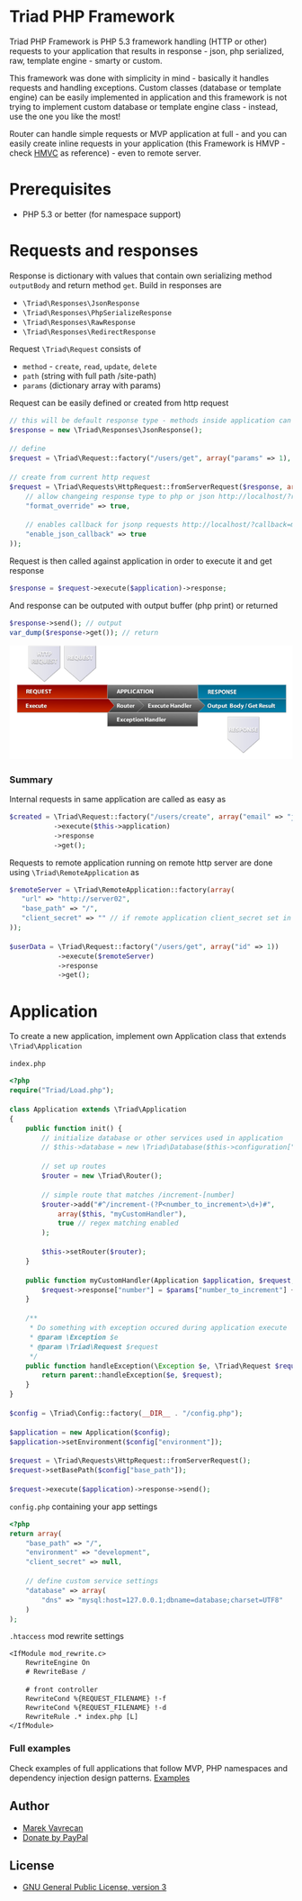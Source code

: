 # Triad PHP Framework

Triad PHP Framework is PHP 5.3 framework handling (HTTP or other) requests to your application that
results in response - json, php serialized, raw, template engine - smarty or custom.

This framework was done with simplicity in mind - basically it handles requests and handling exceptions. 
Custom classes (database or template engine) can be easily implemented in application 
and this framework is not trying to implement custom database or template engine class - 
instead, use the one you like the most! 

Router can handle simple requests or MVP application at full - and you can easily create inline requests 
in your application (this Framework is HMVP - check
[HMVC](http://en.wikipedia.org/wiki/Hierarchical_model%E2%80%93view%E2%80%93controller) as reference) - even
to remote server. 

# Prerequisites
- PHP 5.3 or better (for namespace support)

# Requests and responses
Response is dictionary with values that contain own serializing method `outputBody` and return method `get`. 
Build in responses are 
- `\Triad\Responses\JsonResponse`
- `\Triad\Responses\PhpSerializeResponse`
- `\Triad\Responses\RawResponse`
- `\Triad\Responses\RedirectResponse`

Request `\Triad\Request` consists of 
- `method` - `create`, `read`, `update`, `delete`
- `path` (string with full path /site-path)
- `params` (dictionary array with params)

Request can be easily defined or created from http request 
```php
// this will be default response type - methods inside application can override it
$response = new \Triad\Responses\JsonResponse(); 

// define
$request = \Triad\Request::factory("/users/get", array("params" => 1), $response);

// create from current http request
$request = \Triad\Requests\HttpRequest::fromServerRequest($response, array(
    // allow changeing response type to php or json http://localhost/?response_format=php
    "format_override" => true, 
    
    // enables callback for jsonp requests http://localhost/?callback=myfunction
    "enable_json_callback" => true 
));
```

Request is then called against application in order to execute it and get response
```php
$response = $request->execute($application)->response;
```

And response can be outputed with output buffer (php print) or returned
```php
$response->send(); // output
var_dump($response->get()); // return
```

<img src="docs/triad-scheme.png" />

### Summary
Internal requests in same application are called as easy as 
```php
$created = \Triad\Request::factory("/users/create", array("email" => "john@doe.com"))
           ->execute($this->application)
           ->response
           ->get();
```

Requests to remote application running on remote http server are done using `\Triad\RemoteApplication` as  
```php
$remoteServer = \Triad\RemoteApplication::factory(array(
   "url" => "http://server02",
   "base_path" => "/", 
   "client_secret" => "" // if remote application client_secret set in config
));

$userData = \Triad\Request::factory("/users/get", array("id" => 1))
            ->execute($remoteServer)
            ->response
            ->get();
```

# Application
To create a new application, implement own Application class that extends `\Triad\Application` 

`index.php`
```php
<?php
require("Triad/Load.php");

class Application extends \Triad\Application
{
    public function init() {
        // initialize database or other services used in application
        // $this->database = new \Triad\Database($this->configuration["database"]["dns"]);
            
        // set up routes
        $router = new \Triad\Router();
        
        // simple route that matches /increment-[number] 
        $router->add("#^/increment-(?P<number_to_increment>\d+)#", 
            array($this, "myCustomHandler"), 
            true // regex matching enabled
        ); 
        
        $this->setRouter($router);
    }

    public function myCustomHandler(Application $application, $request, $params = array()) {
        $request->response["number"] = $params["number_to_increment"] + 1;
    }

    /**
     * Do something with exception occured during application execute
     * @param \Exception $e
     * @param \Triad\Request $request
     */
    public function handleException(\Exception $e, \Triad\Request $request) {
        return parent::handleException($e, $request);
    }
}

$config = \Triad\Config::factory(__DIR__ . "/config.php");

$application = new Application($config);
$application->setEnvironment($config["environment"]);

$request = \Triad\Requests\HttpRequest::fromServerRequest();
$request->setBasePath($config["base_path"]);

$request->execute($application)->response->send();
```

`config.php` containing your app settings 
```php
<?php
return array(
    "base_path" => "/", 
    "environment" => "development", 
    "client_secret" => null,

    // define custom service settings  
    "database" => array(
        "dns" => "mysql:host=127.0.0.1;dbname=database;charset=UTF8"
    )
);
```

`.htaccess` mod rewrite settings
```
<IfModule mod_rewrite.c>
    RewriteEngine On
    # RewriteBase /

    # front controller
    RewriteCond %{REQUEST_FILENAME} !-f
    RewriteCond %{REQUEST_FILENAME} !-d
    RewriteRule .* index.php [L]
</IfModule>
```

### Full examples
Check examples of full applications that follow MVP, PHP namespaces and dependency injection design patterns. 
[Examples](https://github.com/triadphp/examples)

## Author
- [Marek Vavrecan](mailto:vavrecan@gmail.com)
- [Donate by PayPal](https://www.paypal.com/cgi-bin/webscr?cmd=_donations&business=DX479UBWGSMUG&lc=US&item_name=PHP%20Triad&currency_code=USD&bn=PP%2dDonationsBF%3abtn_donateCC_LG%2egif%3aNonHosted)

## License
- [GNU General Public License, version 3](http://www.gnu.org/licenses/gpl-3.0.html)
